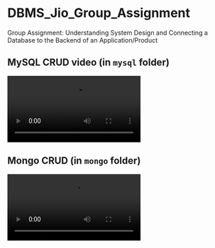 # DBMS_Jio_Group_Assignment

Group Assignment: Understanding System Design and Connecting a Database to the Backend of an Application/Product

## MySQL CRUD video (in `mysql` folder)

<video controls>
  <source src="./mysql/2024-07-15 23-12-15.mp4" type="video/mp4">
</video>

## Mongo CRUD (in `mongo` folder)

<video controls>
  <source src="./mongo/2024-07-15 23-16-08.mp4" type="video/mp4">
</video>
